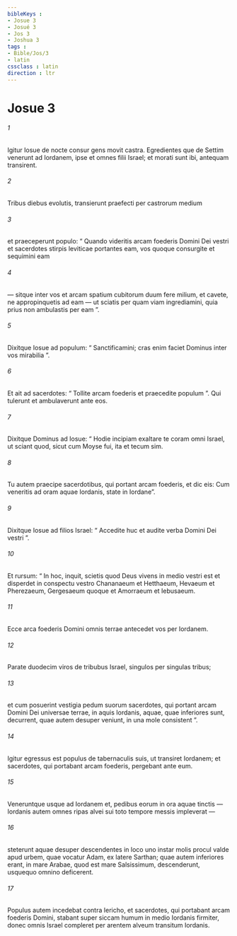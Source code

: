 ```yaml
---
bibleKeys : 
- Josue 3
- Josué 3
- Jos 3
- Joshua 3
tags : 
- Bible/Jos/3
- latin
cssclass : latin
direction : ltr
---
```


# Josue 3

###### 1
Igitur Iosue de nocte consur gens movit castra. Egredientes que de Settim venerunt ad Iordanem, ipse et omnes filii Israel; et morati sunt ibi, antequam transirent. 
###### 2
Tribus diebus evolutis, transierunt praefecti per castrorum medium 
###### 3
et praeceperunt populo: “ Quando videritis arcam foederis Domini Dei vestri et sacerdotes stirpis leviticae portantes eam, vos quoque consurgite et sequimini eam 
###### 4
— sitque inter vos et arcam spatium cubitorum duum fere milium, et cavete, ne appropinquetis ad eam — ut sciatis per quam viam ingrediamini, quia prius non ambulastis per eam ”. 
###### 5
Dixitque Iosue ad populum: “ Sanctificamini; cras enim faciet Dominus inter vos mirabilia ”. 
###### 6
Et ait ad sacerdotes: “ Tollite arcam foederis et praecedite populum ”. Qui tulerunt et ambulaverunt ante eos.
###### 7
Dixitque Dominus ad Iosue: “ Hodie incipiam exaltare te coram omni Israel, ut sciant quod, sicut cum Moyse fui, ita et tecum sim. 
###### 8
Tu autem praecipe sacerdotibus, qui portant arcam foederis, et dic eis: Cum veneritis ad oram aquae Iordanis, state in Iordane”. 
###### 9
Dixitque Iosue ad filios Israel: “ Accedite huc et audite verba Domini Dei vestri ”. 
###### 10
Et rursum: “ In hoc, inquit, scietis quod Deus vivens in medio vestri est et disperdet in conspectu vestro Chananaeum et Hetthaeum, Hevaeum et Pherezaeum, Gergesaeum quoque et Amorraeum et Iebusaeum. 
###### 11
Ecce arca foederis Domini omnis terrae antecedet vos per Iordanem. 
###### 12
Parate duodecim viros de tribubus Israel, singulos per singulas tribus; 
###### 13
et cum posuerint vestigia pedum suorum sacerdotes, qui portant arcam Domini Dei universae terrae, in aquis Iordanis, aquae, quae inferiores sunt, decurrent, quae autem desuper veniunt, in una mole consistent ”.
###### 14
Igitur egressus est populus de tabernaculis suis, ut transiret Iordanem; et sacerdotes, qui portabant arcam foederis, pergebant ante eum. 
###### 15
Veneruntque usque ad Iordanem et, pedibus eorum in ora aquae tinctis — Iordanis autem omnes ripas alvei sui toto tempore messis impleverat — 
###### 16
steterunt aquae desuper descendentes in loco uno instar molis procul valde apud urbem, quae vocatur Adam, ex latere Sarthan; quae autem inferiores erant, in mare Arabae, quod est mare Salsissimum, descenderunt, usquequo omnino deficerent. 
###### 17
Populus autem incedebat contra Iericho, et sacerdotes, qui portabant arcam foederis Domini, stabant super siccam humum in medio Iordanis firmiter, donec omnis Israel compleret per arentem alveum transitum Iordanis.
